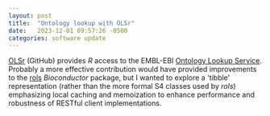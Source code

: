 ```yaml
---
layout: post
title:  "Ontology lookup with OLSr"
date:   2023-12-01 09:57:26 -0500
categories: software update
---
```


[OLSr][] (GitHub) provides *R* access to the EMBL-EBI [Ontology Lookup
Service][OLS]. Probably a more effective contribution would have
provided improvements to the [rols][] *Bioconductor* package, but I
wanted to explore a 'tibble' representation (rather than the more
formal S4 classes used by *rols*) emphasizing local caching and
memoization to enhance performance and robustness of RESTful client
implementations.

[OLSr]: https://mtmorgan.github.io/OLSr/
[OLS]: https://www.ebi.ac.uk/ols4
[rols]: https://bioconductor.org/packages/rols
